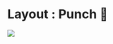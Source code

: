 # Layout : Punch 👊

<img  class="h-90 w-150 m-auto" src='https://media2.giphy.com/media/LGY967AFmrueY/giphy.gif?cid=ecf05e4720g9wh7o1wm4b9n0z18vygj8fos4vrtv6cowhmbo&rid=giphy.gif&ct=g'/>